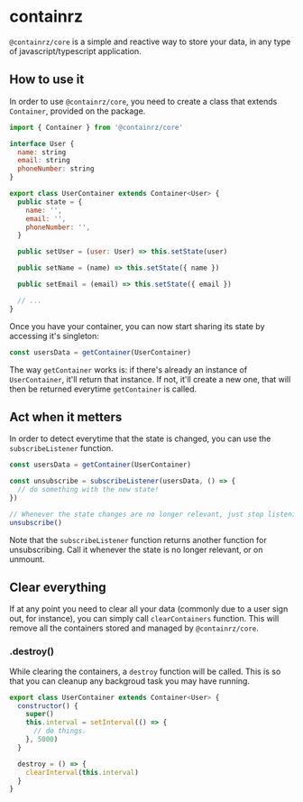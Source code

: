 # containrz

`@containrz/core` is a simple and reactive way to store your data, in any type of javascript/typescript application.

## How to use it

In order to use `@containrz/core`, you need to create a class that extends `Container`, provided on the package.

```js
import { Container } from '@containrz/core'

interface User {
  name: string
  email: string
  phoneNumber: string
}

export class UserContainer extends Container<User> {
  public state = {
    name: '',
    email: '',
    phoneNumber: '',
  }

  public setUser = (user: User) => this.setState(user)

  public setName = (name) => this.setState({ name })

  public setEmail = (email) => this.setState({ email })

  // ...
}
```

Once you have your container, you can now start sharing its state by accessing it's singleton:

```js
const usersData = getContainer(UserContainer)
```

The way `getContainer` works is: if there's already an instance of `UserContainer`, it'll return that instance. If not, it'll create a new one, that will then be returned everytime `getContainer` is called.

## Act when it metters

In order to detect everytime that the state is changed, you can use the `subscribeListener` function.

```js
const usersData = getContainer(UserContainer)

const unsubscribe = subscribeListener(usersData, () => {
  // do something with the new state!
})

// Whenever the state changes are no longer relevant, just stop listening
unsubscribe()
```

Note that the `subscribeListener` function returns another function for unsubscribing. Call it whenever the state is no longer relevant, or on unmount.

## Clear everything

If at any point you need to clear all your data (commonly due to a user sign out, for instance), you can simply call `clearContainers` function.
This will remove all the containers stored and managed by `@containrz/core`.

### .destroy()

While clearing the containers, a `destroy` function will be called. This is so that you can cleanup any backgroud task you may have running.

```js
export class UserContainer extends Container<User> {
  constructor() {
    super()
    this.interval = setInterval(() => {
      // do things.
    }, 5000)
  }

  destroy = () => {
    clearInterval(this.interval)
  }
}
```
